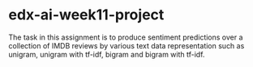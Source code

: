 # edx-ai-week11-project
The task in this assignment is to produce sentiment predictions over a collection of IMDB reviews by various text data representation such as unigram, unigram with tf-idf, bigram and bigram with tf-idf.
